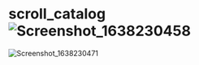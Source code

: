 # scroll_catalog![Screenshot_1638230458](https://user-images.githubusercontent.com/54988806/143961639-43242751-d1a7-4ebe-9680-8b93ae3335e0.png)
![Screenshot_1638230471](https://user-images.githubusercontent.com/54988806/143961643-d03eef87-9bb0-46ed-83e2-69a4fff4fed5.png)
